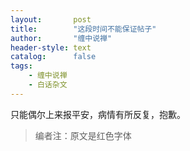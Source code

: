 ```yaml
---
layout:       post
title:        "这段时间不能保证帖子"
author:       "缠中说禅"
header-style: text
catalog:      false
tags:
    - 缠中说禅
    - 白话杂文
---
```


只能偶尔上来报平安，病情有所反复，抱歉。



> 编者注：原文是红色字体
